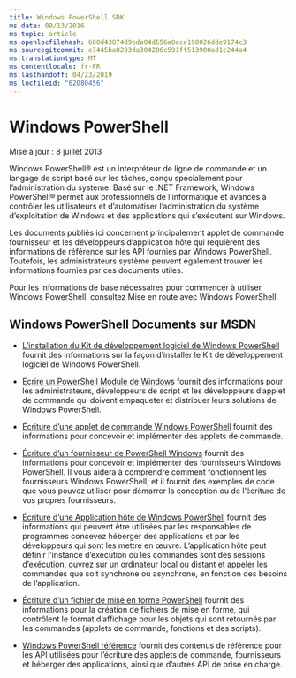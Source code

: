 ```yaml
---
title: Windows PowerShell SDK
ms.date: 09/13/2016
ms.topic: article
ms.openlocfilehash: 600d43874d9eda04d556a0ece198026dde9174c3
ms.sourcegitcommit: e7445ba8203da304286c591ff513900ad1c244a4
ms.translationtype: MT
ms.contentlocale: fr-FR
ms.lasthandoff: 04/23/2019
ms.locfileid: "62080456"
---
```

# <a name="windows-powershell"></a>Windows PowerShell

Mise à jour : 8 juillet 2013

Windows PowerShell® est un interpréteur de ligne de commande et un langage de script basé sur les tâches, conçu spécialement pour l’administration du système. Basé sur le .NET Framework, Windows PowerShell® permet aux professionnels de l’informatique et avancés à contrôler les utilisateurs et d’automatiser l’administration du système d’exploitation de Windows et des applications qui s’exécutent sur Windows.

Les documents publiés ici concernent principalement applet de commande fournisseur et les développeurs d’application hôte qui requièrent des informations de référence sur les API fournies par Windows PowerShell.
Toutefois, les administrateurs système peuvent également trouver les informations fournies par ces documents utiles.

Pour les informations de base nécessaires pour commencer à utiliser Windows PowerShell, consultez Mise en route avec Windows PowerShell.

## <a name="windows-powershell-documents-on-msdn"></a>Windows PowerShell Documents sur MSDN

- [L’installation du Kit de développement logiciel de Windows PowerShell](https://msdn.microsoft.com/en-us/library/ff458115.aspx) fournit des informations sur la façon d’installer le Kit de développement logiciel de Windows PowerShell.

- [Écrire un PowerShell Module de Windows](./module/writing-a-windows-powershell-module.md) fournit des informations pour les administrateurs, développeurs de script et les développeurs d’applet de commande qui doivent empaqueter et distribuer leurs solutions de Windows PowerShell.

- [Écriture d’une applet de commande Windows PowerShell](./cmdlet/writing-a-windows-powershell-cmdlet.md) fournit des informations pour concevoir et implémenter des applets de commande.

- [Écriture d’un fournisseur de PowerShell Windows](./provider/writing-a-windows-powershell-provider.md) fournit des informations pour concevoir et implémenter des fournisseurs Windows PowerShell. Il vous aidera à comprendre comment fonctionnent les fournisseurs Windows PowerShell, et il fournit des exemples de code que vous pouvez utiliser pour démarrer la conception ou de l’écriture de vos propres fournisseurs.

- [Écriture d’une Application hôte de Windows PowerShell](./hosting/writing-a-windows-powershell-host-application.md) fournit des informations qui peuvent être utilisées par les responsables de programmes concevez héberger des applications et par les développeurs qui sont les mettre en œuvre. L’application hôte peut définir l’instance d’exécution où les commandes sont des sessions d’exécution, ouvrez sur un ordinateur local ou distant et appeler les commandes que soit synchrone ou asynchrone, en fonction des besoins de l’application.

- [Écriture d’un fichier de mise en forme PowerShell](./format/writing-a-powershell-formatting-file.md) fournit des informations pour la création de fichiers de mise en forme, qui contrôlent le format d’affichage pour les objets qui sont retournés par les commandes (applets de commande, fonctions et des scripts).

- [Windows PowerShell référence](./windows-powershell-reference.md) fournit des contenus de référence pour les API utilisées pour l’écriture des applets de commande, fournisseurs et héberger des applications, ainsi que d’autres API de prise en charge.
